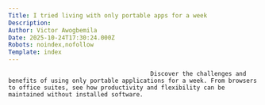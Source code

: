 ```yaml
---
Title: I tried living with only portable apps for a week
Description: 
Author: Victor Awogbemila
Date: 2025-10-24T17:30:24.000Z
Robots: noindex,nofollow
Template: index
---
```


                                            Discover the challenges and benefits of using only portable applications for a week. From browsers to office suites, see how productivity and flexibility can be maintained without installed software.
                                        